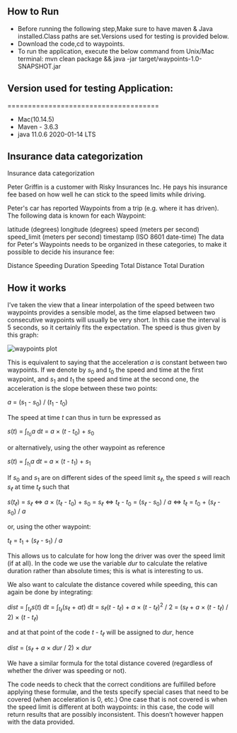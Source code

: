 ## How to Run
- Before running the following step,Make sure to have maven & Java installed.Class paths are set.Versions used
  for testing is provided below.
- Download the code,cd to waypoints.
- To run the application, execute the below command from Unix/Mac terminal:
mvn clean package && java -jar target/waypoints-1.0-SNAPSHOT.jar

## Version used for testing Application:
=====================================
- Mac(10.14.5)
- Maven - 3.6.3
- java 11.0.6 2020-01-14 LTS

## Insurance data categorization
Insurance data categorization

Peter Griffin is a customer with Risky Insurances Inc. He pays his insurance fee based on how well he can stick to the speed limits while driving.

Peter's car has reported Waypoints from a trip (e.g. where it has driven). The following data is known for each Waypoint:

latitude (degrees)
longitude (degrees)
speed (meters per second)
speed_limit (meters per second)
timestamp (ISO 8601 date-time)
The data for Peter's Waypoints needs to be organized in these categories, to make it possible to decide his insurance fee:

Distance Speeding
Duration Speeding
Total Distance
Total Duration

## How it works
I’ve taken the view that a linear interpolation of the speed between two
waypoints provides a sensible model, as the time elapsed between two
consecutive waypoints will usually be very short.  In this case the interval is
5 seconds, so it certainly fits the expectation.  The speed is thus given by
this graph:

![waypoints plot](resources/waypoints.png)

This is equivalent to saying that the acceleration *a* is constant between two
waypoints.  If we denote by *s*<sub>0</sub> and *t*<sub>0</sub> the speed and
time at the first waypoint, and *s*<sub>1</sub> and *t*<sub>1</sub> the speed
and time at the second one, the acceleration is the slope between these two
points:

  *a* = (*s*<sub>1</sub> - *s*<sub>0</sub>)
  / (*t*<sub>1</sub> - *t*<sub>0</sub>)

The speed at time *t* can thus in turn be expressed as

  *s*(*t*) = ∫<sub>*t*<sub>0</sub></sub>*a* d*t*
  = *a* × (*t* - *t*<sub>0</sub>) + *s*<sub>0</sub>

or alternatively, using the other waypoint as reference

  *s*(*t*) = ∫<sub>*t*<sub>1</sub></sub>*a* d*t*
  = *a* × (*t* - *t*<sub>1</sub>) + *s*<sub>1</sub>

If *s*<sub>0</sub> and *s*<sub>1</sub> are on different sides of the speed
limit *s*<sub>*ℓ*</sub>, the speed *s* will reach *s*<sub>*ℓ*</sub> at time
*t*<sub>*ℓ*</sub> such that

  *s*(*t*<sub>*ℓ*</sub>) = *s*<sub>*ℓ*</sub>
  ⇔ *a* × (*t*<sub>ℓ</sub> - *t*<sub>0</sub>) + *s*<sub>0</sub> = *s*<sub>*ℓ*</sub>
  ⇔ *t*<sub>ℓ</sub> - *t*<sub>0</sub> = (*s*<sub>*ℓ*</sub> - *s*<sub>0</sub>) / *a*
  ⇔ *t*<sub>ℓ</sub> = *t*<sub>0</sub> + (*s*<sub>*ℓ*</sub> - *s*<sub>0</sub>) / *a*

or, using the other waypoint:

*t*<sub>ℓ</sub> = *t*<sub>1</sub> + (*s*<sub>*ℓ*</sub> - s<sub>1</sub>) / *a*

This allows us to calculate for how long the driver was over the speed limit
(if at all).  In the code we use the variable *dur* to calculate the relative
duration rather than absolute times; this is what is interesting to us.

We also want to calculate the distance covered while speeding, this can again
be done by integrating:

  *dist* = ∫<sub>*t*<sub>*ℓ*</sub></sub>*s*(*t*) d*t*
  = ∫<sub>*t*<sub>*ℓ*</sub></sub>(*s*<sub>ℓ</sub> + *at*) d*t*
  = *s*<sub>*ℓ*</sub>(*t* - *t*<sub>*ℓ*</sub>) + *a* × (*t* - *t*<sub>*ℓ*</sub>)<sup>2</sup> / 2
  = (*s*<sub>*ℓ*</sub> + *a* × (*t* - *t*<sub>*ℓ*</sub>) / 2) × (*t* - *t*<sub>*ℓ*</sub>)

and at that point of the code *t* - *t*<sub>*ℓ*</sub> will be assigned to
*dur*, hence

  *dist* = (*s*<sub>*ℓ*</sub> + *a* × *dur* / 2) × *dur*

We have a similar formula for the total distance covered (regardless of whether
the driver was speeding or not).

The code needs to check that the correct conditions are fulfilled before
applying these formulæ, and the tests specify special cases that need to be
covered (when acceleration is 0, etc.)  One case that is not covered is when
the speed limit is different at both waypoints: in this case, the code will
return results that are possibly inconsistent.  This doesn’t however happen
with the data provided.